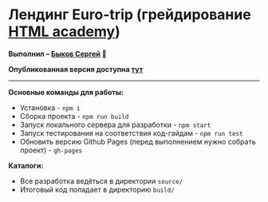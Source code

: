 # Лендинг Euro-trip (грейдирование [HTML academy](https://htmlacademy.ru))

**Выполнил – [Быков Сергей](https://t.me/dreadwood) 🦁**

**Опубликованная версия доступна [тут](https://dreadwood.github.io/euro-trip/)**

---

**Основные команды для работы:**

* Установка - `npm i`
* Сборка проекта - `npm run build`
* Запуск локального сервера для разработки - `npm start`
* Запуск тестирования на соответствия код-гайдам - `npm run test`
* Обновить версию Github Pages (перед выполнением нужно собрать проект) - `gh-pages`

**Каталоги:**

* Все разработка ведёться в директории `source/`
* Итоговый код попадает в директорию `build/`
